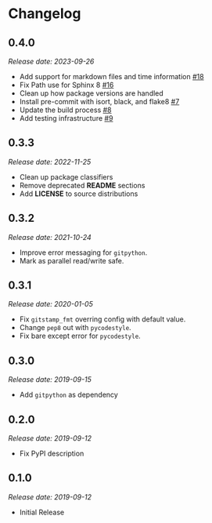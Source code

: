 Changelog
=========

0.4.0
-----

*Release date: 2023-09-26*

* Add support for markdown files and time information
  [#18](https://github.com/jdillard/sphinx-gitstamp/pull/18)
* Fix Path use for Sphinx 8
  [#16](https://github.com/jdillard/sphinx-gitstamp/pull/16)
* Clean up how package versions are handled
* Install pre-commit with isort, black, and flake8
  [#7](https://github.com/jdillard/sphinx-gitstamp/pull/7)
* Update the build process
  [#8](https://github.com/jdillard/sphinx-gitstamp/pull/8)
* Add testing infrastructure
  [#9](https://github.com/jdillard/sphinx-gitstamp/pull/9)

0.3.3
-----

*Release date: 2022-11-25*

* Clean up package classifiers
* Remove deprecated **README** sections
* Add **LICENSE** to source distributions

0.3.2
-----

*Release date: 2021-10-24*

* Improve error messaging for `gitpython`.
* Mark as parallel read/write safe.

0.3.1
-----

*Release date: 2020-01-05*

* Fix `gitstamp_fmt` overring config with default value.
* Change `pep8` out with `pycodestyle`.
* Fix bare except error for `pycodestyle`.

0.3.0
-----

*Release date: 2019-09-15*

* Add `gitpython` as dependency

0.2.0
-----

*Release date: 2019-09-12*

* Fix PyPI description

0.1.0
-----

*Release date: 2019-09-12*

* Initial Release
